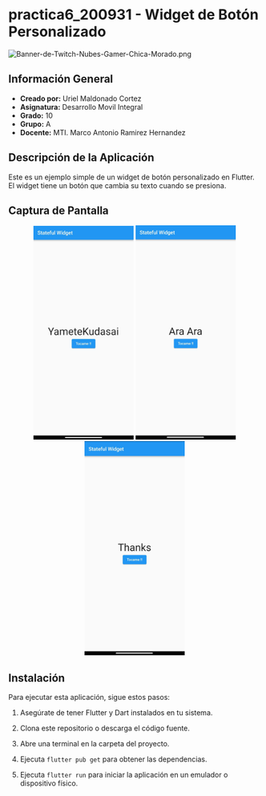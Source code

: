 # practica6_200931 - Widget de Botón Personalizado
![Banner-de-Twitch-Nubes-Gamer-Chica-Morado.png](https://i.postimg.cc/15q3LFXF/Banner-de-Twitch-Nubes-Gamer-Chica-Morado.png)
## Información General

- **Creado por:** Uriel Maldonado Cortez
- **Asignatura:** Desarrollo Movil Integral
- **Grado:** 10
- **Grupo:** A
- **Docente:** MTI. Marco Antonio Ramirez Hernandez

## Descripción de la Aplicación
Este es un ejemplo simple de un widget de botón personalizado en Flutter. El widget tiene un botón que cambia su texto cuando se presiona.

## Captura de Pantalla
<p align="center">
  <img src="./assets/1.jpeg" width="200" alt="Captura de Pantalla 1">
  <img src="./assets/2.jpeg" width="200" alt="Captura de Pantalla 2">
  <img src="./assets/3.jpeg" width="200" alt="Captura de Pantalla 3">
</p>

## Instalación

Para ejecutar esta aplicación, sigue estos pasos:

1. Asegúrate de tener Flutter y Dart instalados en tu sistema.

2. Clona este repositorio o descarga el código fuente.

3. Abre una terminal en la carpeta del proyecto.

4. Ejecuta `flutter pub get` para obtener las dependencias.

5. Ejecuta `flutter run` para iniciar la aplicación en un emulador o dispositivo físico.


